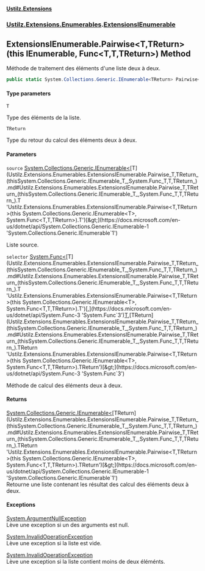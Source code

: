 #### [Ustilz.Extensions](index.md 'index')
### [Ustilz.Extensions.Enumerables](Ustilz.Extensions.Enumerables.md 'Ustilz.Extensions.Enumerables').[ExtensionsIEnumerable](Ustilz.Extensions.Enumerables.ExtensionsIEnumerable.md 'Ustilz.Extensions.Enumerables.ExtensionsIEnumerable')

## ExtensionsIEnumerable.Pairwise<T,TReturn>(this IEnumerable<T>, Func<T,T,TReturn>) Method

Méthode de traitement des éléments d'une liste deux à deux.

```csharp
public static System.Collections.Generic.IEnumerable<TReturn> Pairwise<T,TReturn>(this System.Collections.Generic.IEnumerable<T> source, System.Func<T,T,TReturn> selector);
```
#### Type parameters

<a name='Ustilz.Extensions.Enumerables.ExtensionsIEnumerable.Pairwise_T,TReturn_(thisSystem.Collections.Generic.IEnumerable_T_,System.Func_T,T,TReturn_).T'></a>

`T`

Type des éléments de la liste.

<a name='Ustilz.Extensions.Enumerables.ExtensionsIEnumerable.Pairwise_T,TReturn_(thisSystem.Collections.Generic.IEnumerable_T_,System.Func_T,T,TReturn_).TReturn'></a>

`TReturn`

Type du retour du calcul des éléments deux à deux.
#### Parameters

<a name='Ustilz.Extensions.Enumerables.ExtensionsIEnumerable.Pairwise_T,TReturn_(thisSystem.Collections.Generic.IEnumerable_T_,System.Func_T,T,TReturn_).source'></a>

`source` [System.Collections.Generic.IEnumerable&lt;](https://docs.microsoft.com/en-us/dotnet/api/System.Collections.Generic.IEnumerable-1 'System.Collections.Generic.IEnumerable`1')[T](Ustilz.Extensions.Enumerables.ExtensionsIEnumerable.Pairwise_T,TReturn_(thisSystem.Collections.Generic.IEnumerable_T_,System.Func_T,T,TReturn_).md#Ustilz.Extensions.Enumerables.ExtensionsIEnumerable.Pairwise_T,TReturn_(thisSystem.Collections.Generic.IEnumerable_T_,System.Func_T,T,TReturn_).T 'Ustilz.Extensions.Enumerables.ExtensionsIEnumerable.Pairwise<T,TReturn>(this System.Collections.Generic.IEnumerable<T>, System.Func<T,T,TReturn>).T')[&gt;](https://docs.microsoft.com/en-us/dotnet/api/System.Collections.Generic.IEnumerable-1 'System.Collections.Generic.IEnumerable`1')

Liste source.

<a name='Ustilz.Extensions.Enumerables.ExtensionsIEnumerable.Pairwise_T,TReturn_(thisSystem.Collections.Generic.IEnumerable_T_,System.Func_T,T,TReturn_).selector'></a>

`selector` [System.Func&lt;](https://docs.microsoft.com/en-us/dotnet/api/System.Func-3 'System.Func`3')[T](Ustilz.Extensions.Enumerables.ExtensionsIEnumerable.Pairwise_T,TReturn_(thisSystem.Collections.Generic.IEnumerable_T_,System.Func_T,T,TReturn_).md#Ustilz.Extensions.Enumerables.ExtensionsIEnumerable.Pairwise_T,TReturn_(thisSystem.Collections.Generic.IEnumerable_T_,System.Func_T,T,TReturn_).T 'Ustilz.Extensions.Enumerables.ExtensionsIEnumerable.Pairwise<T,TReturn>(this System.Collections.Generic.IEnumerable<T>, System.Func<T,T,TReturn>).T')[,](https://docs.microsoft.com/en-us/dotnet/api/System.Func-3 'System.Func`3')[T](Ustilz.Extensions.Enumerables.ExtensionsIEnumerable.Pairwise_T,TReturn_(thisSystem.Collections.Generic.IEnumerable_T_,System.Func_T,T,TReturn_).md#Ustilz.Extensions.Enumerables.ExtensionsIEnumerable.Pairwise_T,TReturn_(thisSystem.Collections.Generic.IEnumerable_T_,System.Func_T,T,TReturn_).T 'Ustilz.Extensions.Enumerables.ExtensionsIEnumerable.Pairwise<T,TReturn>(this System.Collections.Generic.IEnumerable<T>, System.Func<T,T,TReturn>).T')[,](https://docs.microsoft.com/en-us/dotnet/api/System.Func-3 'System.Func`3')[TReturn](Ustilz.Extensions.Enumerables.ExtensionsIEnumerable.Pairwise_T,TReturn_(thisSystem.Collections.Generic.IEnumerable_T_,System.Func_T,T,TReturn_).md#Ustilz.Extensions.Enumerables.ExtensionsIEnumerable.Pairwise_T,TReturn_(thisSystem.Collections.Generic.IEnumerable_T_,System.Func_T,T,TReturn_).TReturn 'Ustilz.Extensions.Enumerables.ExtensionsIEnumerable.Pairwise<T,TReturn>(this System.Collections.Generic.IEnumerable<T>, System.Func<T,T,TReturn>).TReturn')[&gt;](https://docs.microsoft.com/en-us/dotnet/api/System.Func-3 'System.Func`3')

Méthode de calcul des éléments deux à deux.

#### Returns
[System.Collections.Generic.IEnumerable&lt;](https://docs.microsoft.com/en-us/dotnet/api/System.Collections.Generic.IEnumerable-1 'System.Collections.Generic.IEnumerable`1')[TReturn](Ustilz.Extensions.Enumerables.ExtensionsIEnumerable.Pairwise_T,TReturn_(thisSystem.Collections.Generic.IEnumerable_T_,System.Func_T,T,TReturn_).md#Ustilz.Extensions.Enumerables.ExtensionsIEnumerable.Pairwise_T,TReturn_(thisSystem.Collections.Generic.IEnumerable_T_,System.Func_T,T,TReturn_).TReturn 'Ustilz.Extensions.Enumerables.ExtensionsIEnumerable.Pairwise<T,TReturn>(this System.Collections.Generic.IEnumerable<T>, System.Func<T,T,TReturn>).TReturn')[&gt;](https://docs.microsoft.com/en-us/dotnet/api/System.Collections.Generic.IEnumerable-1 'System.Collections.Generic.IEnumerable`1')  
Retourne une liste contenant les résultat des calcul des éléments deux à deux.

#### Exceptions

[System.ArgumentNullException](https://docs.microsoft.com/en-us/dotnet/api/System.ArgumentNullException 'System.ArgumentNullException')  
Lève une exception si un des arguments est null.

[System.InvalidOperationException](https://docs.microsoft.com/en-us/dotnet/api/System.InvalidOperationException 'System.InvalidOperationException')  
Lève une exception si la liste est vide.

[System.InvalidOperationException](https://docs.microsoft.com/en-us/dotnet/api/System.InvalidOperationException 'System.InvalidOperationException')  
Lève une exception si la liste contient moins de deux éléménts.